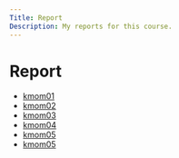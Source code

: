```yaml
---
Title: Report
Description: My reports for this course.
---
```


Report
=======================
* [kmom01](report/kmom01)
* [kmom02](report/kmom02)
* [kmom03](report/kmom03)
* [kmom04](report/kmom04)
* [kmom05](report/kmom05)
* [kmom05](report/kmom05)
 

